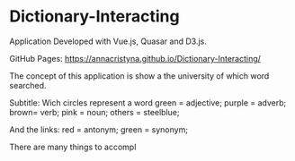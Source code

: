 # Dictionary-Interacting
Application Developed with Vue.js, Quasar and D3.js.

GitHub Pages: https://annacristyna.github.io/Dictionary-Interacting/

The concept of this application is show a the university of which word searched.

Subtitle: 
Wich circles represent a word
green = adjective;
purple = adverb;
brown= verb;
pink = noun;
others = steelblue;

And the links:
red = antonym;
green = synonym;


There are many things to accompl


